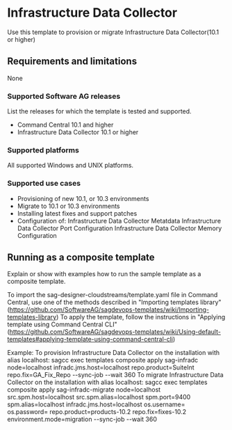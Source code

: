 # Infrastructure Data Collector
Use this template to provision or migrate Infrastructure Data Collector(10.1 or higher)
 
## Requirements and limitations 
None
 
### Supported Software AG releases
List the releases for which the template is tested and supported.
 
* Command Central 10.1 and higher
* Infrastructure Data Collector 10.1 or higher
 
### Supported platforms
All supported Windows and UNIX platforms.
  
### Supported use cases
* Provisioning of new 10.1, or 10.3 environments
* Migrate to 10.1 or 10.3 environments
* Installing latest fixes and support patches
* Configuration of:
Infrastructure Data Collector Metatdata
Infrastructure Data Collector Port Configuration
Infrastructure Data Collector Memory Configuration

   
## Running as a composite template 
Explain or show with examples how to run the sample template as a composite template.

To import the sag-designer-cloudstreams/template.yaml file in Command Central, use one of the methods described in "Importing templates library" (https://github.com/SoftwareAG/sagdevops-templates/wiki/Importing-templates-library)
To apply the template, follow the instructions in "Applying template using Command Central CLI" (https://github.com/SoftwareAG/sagdevops-templates/wiki/Using-default-templates#applying-template-using-command-central-cli)

Example:
To provision Infrastructure Data Collector on the installation with alias localhost:
sagcc exec templates composite apply sag-infradc node=localhost infradc.jms.host=localhost repo.product=SuiteInt repo.fix=GA_Fix_Repo --sync-job --wait 360
To migrate Infrastructure Data Collector on the installation with alias localhost:
sagcc exec templates composite apply sag-infradc-migrate node=localhost src.spm.host=localhost src.spm.alias=localhost spm.port=9400 spm.alias=localhost infradc.jms.host=localhost os.username=<username> os.password=<password> repo.product=products-10.2 repo.fix=fixes-10.2 environment.mode=migration --sync-job --wait 360
